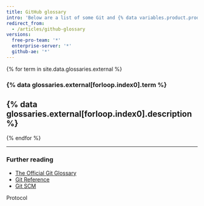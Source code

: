 ```yaml
---
title: GitHub glossary
intro: 'Below are a list of some Git and {% data variables.product.prodname_dotcom %} specific terms we use across our sites and documentation.'
redirect_from:
  - /articles/github-glossary
versions:
  free-pro-team: '*'
  enterprise-server: '*'
  github-ae: '*'
---
```


{% for term in site.data.glossaries.external %}
  ### {% data glossaries.external[forloop.index0].term %}
  {% data glossaries.external[forloop.index0].description %}
  ---
{% endfor %}

---

### Further reading

- [The Official Git Glossary](https://www.kernel.org/pub/software/scm/git/docs/gitglossary.html)
- [Git Reference](http://gitref.org/)
- [Git SCM](https://git-scm.com/doc)

Protocol 
